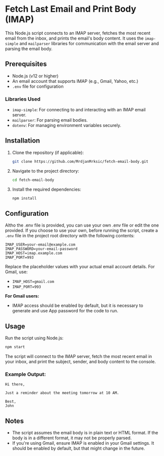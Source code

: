 
# Fetch Last Email and Print Body (IMAP)

This Node.js script connects to an IMAP server, fetches the most recent email from the inbox, and prints the email's body content. It uses the `imap-simple` and `mailparser` libraries for communication with the email server and parsing the email body.

## Prerequisites

- Node.js (v12 or higher)
- An email account that supports IMAP (e.g., Gmail, Yahoo, etc.)
- `.env` file for configuration

### Libraries Used
- `imap-simple`: For connecting to and interacting with an IMAP email server.
- `mailparser`: For parsing email bodies.
- `dotenv`: For managing environment variables securely.

## Installation

1. Clone the repository (if applicable):

   ```bash
   git clone https://github.com/MrdjanMrksic/fetch-email-body.git
   ```

2. Navigate to the project directory:

   ```bash
   cd fetch-email-body
   ```

3. Install the required dependencies:

   ```bash
   npm install
   ```

## Configuration

Altho the .env file is provided, you can use your own .env file or edit the one provided.
If you choose to use your own, before running the script, create a `.env` file in the project root directory with the following contents:

```
IMAP_USER=your-email@example.com
IMAP_PASSWORD=your-email-password
IMAP_HOST=imap.example.com
IMAP_PORT=993
```

Replace the placeholder values with your actual email account details. For Gmail, use:
- `IMAP_HOST=gmail.com`
- `IMAP_PORT=993`

**For Gmail users:**
- IMAP access should be enabled by default, but it is necessary to generate and use App password for the code to run.

## Usage

Run the script using Node.js:

```bash
npm start
```

The script will connect to the IMAP server, fetch the most recent email in your inbox, and print the subject, sender, and body content to the console.

### Example Output:

```
Hi there,

Just a reminder about the meeting tomorrow at 10 AM.

Best,
John
```

## Notes

- The script assumes the email body is in plain text or HTML format. If the body is in a different format, it may not be properly parsed.
- If you're using Gmail, ensure IMAP is enabled in your Gmail settings. It should be enabled by default, but that might change in the future.
